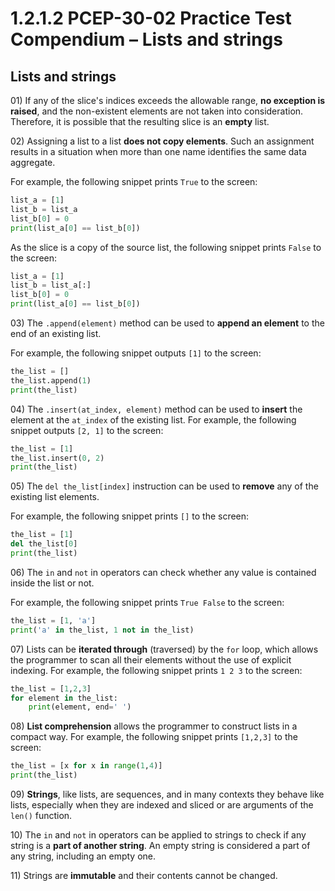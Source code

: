 # 1.2.1.2 PCEP-30-02 Practice Test Compendium – Lists and strings

## Lists and strings

01\) If any of the slice's indices exceeds the allowable range, **no exception is raised**, and the non-existent elements are not taken into consideration. Therefore, it is possible that the resulting slice is an **empty** list.

02\) Assigning a list to a list **does not copy elements**. Such an assignment results in a situation when more than one name identifies the same data aggregate.

For example, the following snippet prints `True` to the screen:

```python
list_a = [1]
list_b = list_a
list_b[0] = 0
print(list_a[0] == list_b[0])
```

As the slice is a copy of the source list, the following snippet prints `False` to the screen:

```python
list_a = [1]
list_b = list_a[:]
list_b[0] = 0
print(list_a[0] == list_b[0])
```

03\) The `.append(element)` method can be used to **append an element** to the end of an existing list.

For example, the following snippet outputs `[1]` to the screen:

```python
the_list = []
the_list.append(1)
print(the_list)
```

04\) The `.insert(at_index, element)` method can be used to **insert** the element at the `at_index` of the existing list. For example, the following snippet outputs `[2, 1]` to the screen:

```python
the_list = [1]
the_list.insert(0, 2)
print(the_list)
```

05\) The `del the_list[index]` instruction can be used to **remove** any of the existing list elements.

For example, the following snippet prints `[]` to the screen:

```python
the_list = [1]
del the_list[0]
print(the_list)
```

06\) The `in` and `not` in operators can check whether any value is contained inside the list or not.

For example, the following snippet prints `True False` to the screen:

```python
the_list = [1, 'a']
print('a' in the_list, 1 not in the_list)
```

07\) Lists can be **iterated through** (traversed) by the `for` loop, which allows the programmer to scan all their elements without the use of explicit indexing. For example, the following snippet prints `1 2 3` to the screen:

```python
the_list = [1,2,3]
for element in the_list:
    print(element, end=' ')
```

08\) **List comprehension** allows the programmer to construct lists in a compact way. For example, the following snippet prints `[1,2,3]` to the screen:

```python
the_list = [x for x in range(1,4)]
print(the_list)
```

09\) **Strings**, like lists, are sequences, and in many contexts they behave like lists, especially when they are indexed and sliced or are arguments of the `len()` function.

10\) The `in` and `not` in operators can be applied to strings to check if any string is a **part of another string**. An empty string is considered a part of any string, including an empty one.

11\) Strings are **immutable** and their contents cannot be changed.

